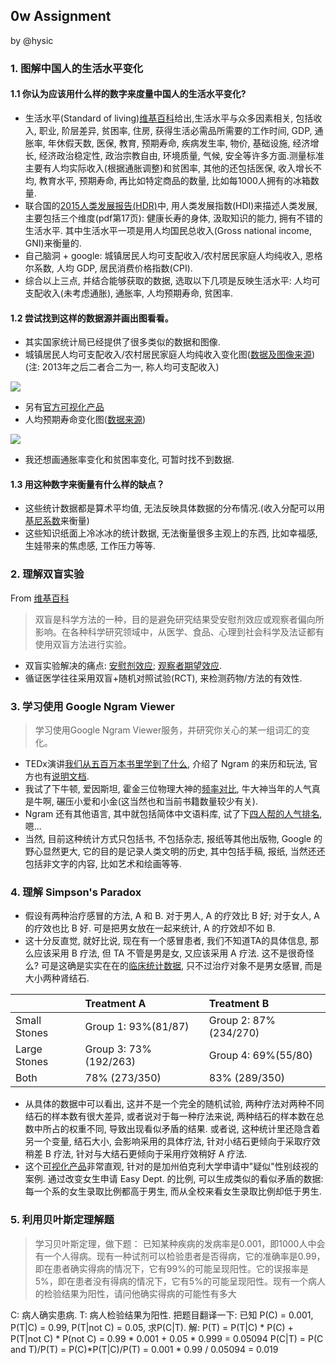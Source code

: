 ## 0w Assignment
by @hysic

### 1. 图解中国人的生活水平变化
#### 1.1 你认为应该用什么样的数字来度量中国人的生活水平变化?
* 生活水平(Standard of living)[维基百科](https://en.wikipedia.org/wiki/Standard_of_living)给出,生活水平与众多因素相关, 包括收入, 职业, 阶层差异, 贫困率, 住房, 获得生活必需品所需要的工作时间, GDP, 通胀率, 年休假天数, 医保, 教育, 预期寿命, 疾病发生率, 物价, 基础设施, 经济增长, 经济政治稳定性, 政治宗教自由, 环境质量, 气候, 安全等许多方面.测量标准主要有人均实际收入(根据通胀调整)和贫困率, 其他的还包括医保, 收入增长不均, 教育水平, 预期寿命, 再比如特定商品的数量, 比如每1000人拥有的冰箱数量.
* 联合国的[2015人类发展报告(HDR)](http://hdr.undp.org/sites/default/files/2015_human_development_report_1.pdf)中, 用人类发展指数(HDI)来描述人类发展, 主要包括三个维度(pdf第17页): 健康长寿的身体, 汲取知识的能力, 拥有不错的生活水平. 其中生活水平一项是用人均国民总收入(Gross national income, GNI)来衡量的.
* 自己脑洞 + google: 城镇居民人均可支配收入/农村居民家庭人均纯收入, 恩格尔系数, 人均 GDP, 居民消费价格指数(CPI).
* 综合以上三点, 并结合能够获取的数据, 选取以下几项是反映生活水平: 人均可支配收入(未考虑通胀), 通胀率, 人均预期寿命, 贫困率.

#### 1.2 尝试找到这样的数据源并画出图看看。
* 其实国家统计局已经提供了很多类似的数据和图像.
* 城镇居民人均可支配收入/农村居民家庭人均纯收入变化图([数据及图像来源](http://data.stats.gov.cn/easyquery.htm?cn=C01&zb=A0A03&sj=2014))(注: 2013年之后二者合二为一, 称人均可支配收入)

![](https://cloud.githubusercontent.com/assets/5415646/12299877/e1ecb7ac-ba53-11e5-8561-23707d959f78.png)

* 另有[官方可视化产品](http://data.stats.gov.cn/jpg.htm?m=turnto&id=442)
* 人均预期寿命变化图([数据来源](http://www.stats.gov.cn/tjsj/tjgb/rkpcgb/qgrkpcgb/201209/t20120921_30330.html))

![](https://cloud.githubusercontent.com/assets/5415646/12299896/f7939b0c-ba53-11e5-8d02-1435803fb556.png)

* 我还想画通胀率变化和贫困率变化, 可暂时找不到数据.

#### 1.3 用这种数字来衡量有什么样的缺点？
* 这些统计数据都是算术平均值, 无法反映具体数据的分布情况.(收入分配可以用[基尼系数](https://zh.wikipedia.org/wiki/%E5%9F%BA%E5%B0%BC%E7%B3%BB%E6%95%B0)来衡量)
* 这些知识纸面上冷冰冰的统计数据, 无法衡量很多主观上的东西, 比如幸福感, 生娃带来的焦虑感, 工作压力等等.


### 2. 理解双盲实验
From [维基百科](https://zh.wikipedia.org/wiki/%E9%9B%99%E7%9B%B2)
> 双盲是科学方法的一种，目的是避免研究结果受安慰剂效应或观察者偏向所影响。在各种科学研究领域中，从医学、食品、心理到社会科学及法证都有使用双盲方法进行实验。

* 双盲实验解决的痛点: [安慰剂效应](https://zh.wikipedia.org/wiki/%E5%AE%89%E6%85%B0%E5%8A%91%E6%95%88%E6%87%89); [观察者期望效应](https://zh.wikipedia.org/wiki/%E8%A7%80%E5%AF%9F%E8%80%85%E6%9C%9F%E6%9C%9B%E6%95%88%E6%87%89).
* 循证医学往往采用双盲+随机对照试验(RCT), 来检测药物/方法的有效性.


### 3. 学习使用 Google Ngram Viewer
> 学习使用Google Ngram Viewer服务，并研究你关心的某一组词汇的变化。

* TEDx演讲[我们从五百万本书里学到了什么](http://v.youku.com/v_show/id_XODAxMjA1MjQ4.html), 介绍了 Ngram 的来历和玩法, 官方也有[说明文档](https://books.google.com/ngrams/info).
* 我试了下牛顿, 爱因斯坦, 霍金三位物理大神的[频率对比](https://books.google.com/ngrams/graph?content=Isaac+Newton%2CAlbert+Einstein%2CStephen+Hawking&case_insensitive=on&year_start=1600&year_end=2008&corpus=15&smoothing=5&share=&direct_url=t4%3B%2CIsaac%20Newton%3B%2Cc0%3B%2Cs0%3B%3BIsaac%20Newton%3B%2Cc0%3B%3BISAAC%20NEWTON%3B%2Cc0%3B.t4%3B%2CAlbert%20Einstein%3B%2Cc0%3B%2Cs0%3B%3BAlbert%20Einstein%3B%2Cc0%3B%3BALBERT%20EINSTEIN%3B%2Cc0%3B.t4%3B%2CStephen%20Hawking%3B%2Cc0%3B%2Cs0%3B%3BStephen%20Hawking%3B%2Cc0%3B%3BSTEPHEN%20HAWKING%3B%2Cc0), 牛大神当年的人气真是牛啊, 碾压小爱和小金(这当然也和当前书籍数量较少有关).
* Ngram 还有其他语言, 其中就包括简体中文语料库, 试了下[四人帮的人气排名](https://books.google.com/ngrams/graph?content=%E7%8E%8B%E6%B4%AA%E6%96%87%2C%E5%BC%A0%E6%98%A5%E6%A1%A5%2C%E6%B1%9F%E9%9D%92%2C%E5%A7%9A%E6%96%87%E5%85%83&year_start=1949&year_end=2008&corpus=23&smoothing=1&share=&direct_url=t1%3B%2C%E7%8E%8B%E6%B4%AA%E6%96%87%3B%2Cc0%3B.t1%3B%2C%E5%BC%A0%E6%98%A5%E6%A1%A5%3B%2Cc0%3B.t1%3B%2C%E6%B1%9F%E9%9D%92%3B%2Cc0%3B.t1%3B%2C%E5%A7%9A%E6%96%87%E5%85%83%3B%2Cc0#t1%3B%2C%E7%8E%8B%E6%B4%AA%E6%96%87%3B%2Cc1%3B.t1%3B%2C%E5%BC%A0%E6%98%A5%E6%A1%A5%3B%2Cc1%3B.t1%3B%2C%E6%B1%9F%E9%9D%92%3B%2Cc1%3B.t1%3B%2C%E5%A7%9A%E6%96%87%E5%85%83%3B%2Cc1), 嗯...
* 当然, 目前这种统计方式只包括书, 不包括杂志, 报纸等其他出版物, Google 的野心显然更大, 它的目的是记录人类文明的历史, 其中包括手稿, 报纸, 当然还还包括非文字的内容, 比如艺术和绘画等等.


### 4. 理解 Simpson's Paradox
* 假设有两种治疗感冒的方法, A 和 B. 对于男人, A 的疗效比 B 好; 对于女人, A 的疗效也比 B 好. 可是把男女放在一起来统计, A 的疗效却不如 B.
* 这十分反直觉, 就好比说, 现在有一个感冒患者, 我们不知道TA的具体信息, 那么应该采用 B 疗法, 但 TA 不管是男是女, 又应该采用 A 疗法. 这不是很奇怪么? 可是这确是实实在在的[临床统计数据](https://en.wikipedia.org/wiki/Simpson%27s_paradox#Kidney_stone_treatment), 只不过治疗对象不是男女感冒, 而是大小两种肾结石.  

| |Treatment A | 	Treatment B |
| -------- | :----------------- | :----------- |
| Small Stones | 	Group 1: 93%(81/87)| Group 2: 87%(234/270)|
| Large Stones | 	Group 3: 73% (192/263) | Group 4: 69%(55/80) |
| Both |	78% (273/350) | 83% (289/350) |

* 从具体的数据中可以看出, 这并不是一个完全的随机试验, 两种疗法对两种不同结石的样本数有很大差异, 或者说对于每一种疗法来说, 两种结石的样本数在总数中所占的权重不同, 导致出现看似矛盾的结果. 或者说, 这种统计里还隐含着另一个变量, 结石大小, 会影响采用的具体疗法, 针对小结石更倾向于采取疗效稍差 B 疗法, 针对与大结石更倾向于采用疗效稍好 A 疗法.
* 这个[可视化产品](http://vudlab.com/simpsons/)非常直观, 针对的是加州伯克利大学申请中"疑似"性别歧视的案例. 通过改变女生申请 Easy Dept. 的比例, 可以生成类似的看似矛盾的数据: 每一个系的女生录取比例都高于男生, 而从全校来看女生录取比例却低于男生.


### 5. 利用贝叶斯定理解题

> 学习贝叶斯定理，做下题：
已知某种疾病的发病率是0.001，即1000人中会有一个人得病。现有一种试剂可以检验患者是否得病，它的准确率是0.99，即在患者确实得病的情况下，它有99%的可能呈现阳性。它的误报率是5%，即在患者没有得病的情况下，它有5%的可能呈现阳性。现有一个病人的检验结果为阳性，请问他确实得病的可能性有多大

C: 病人确实患病.
T: 病人检验结果为阳性.
把题目翻译一下: 已知 P(C) = 0.001, P(T|C) = 0.99, P(T|not C) = 0.05, 求P(C|T).
解:
P(T) = P(T|C) * P(C) + P(T|not C) * P(not C)
     = 0.99 * 0.001 + 0.05 * 0.999
     = 0.05094
P(C|T) = P(C and T)/P(T) = P(C)*P(T|C)/P(T)
       = 0.001 * 0.99 / 0.05094
       = 0.019
